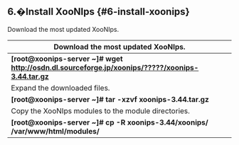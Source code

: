 ## 6.�Install XooNIps {#6-install-xoonips}

Download the most updated XooNIps.

| Download the most updated XooNIps. |
| --- |
| **[root@xoonips-server ~]# wget http://osdn.dl.sourceforge.jp/xoonips/?????/xoonips-3.44.tar.gz** |
| Expand the downloaded files. |
| **[root@xoonips-server ~]# tar -xzvf xoonips-3.44.tar.gz** |
| Copy the XooNIps modules to the module directories. |
| **[root@xoonips-server ~]# cp -R xoonips-3.44/xoonips/ /var/www/html/modules/** |